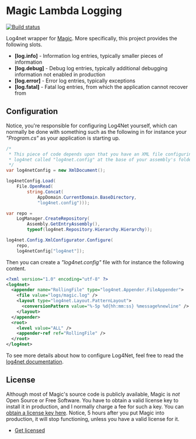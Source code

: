 
# Magic Lambda Logging

[![Build status](https://travis-ci.org/polterguy/magic.lambda.logging.svg?master)](https://travis-ci.org/polterguy/magic.lambda.logging)

Log4net wrapper for [Magic](https://github.com/polterguy/magic). More specifically, this project provides the following slots.

* __[log.info]__ - Information log entries, typically smaller pieces of information
* __[log.debug]__ - Debug log entries, typically additional debugging information not enabled in production
* __[log.error]__ - Error log entries, typically exceptions
* __[log.fatal]__ - Fatal log entries, from which the application cannot recover from

## Configuration

Notice, you're responsible for configuring Log4Net yourself, which can normally be done with something such as the following
in for instance your _"Program.cs"_ as your application is starting up.

```csharp
/*
 * This piece of code depends upon that you have an XML file configuring
 * log4net called "log4net.config" at the base of your assembly's folder.
 */
var log4netConfig = new XmlDocument();

log4netConfig.Load(
    File.OpenRead(
        string.Concat(
            AppDomain.CurrentDomain.BaseDirectory, 
            "log4net.config")));

var repo = 
    LogManager.CreateRepository(
        Assembly.GetEntryAssembly(), 
        typeof(log4net.Repository.Hierarchy.Hierarchy));

log4net.Config.XmlConfigurator.Configure(
    repo, 
    log4netConfig["log4net"]);
```

Then you can create a _"log4net.config"_ file with for instance the following content.

```xml
<?xml version="1.0" encoding="utf-8" ?>
<log4net>
  <appender name="RollingFile" type="log4net.Appender.FileAppender">
    <file value="logs/magic.log" />
    <layout type="log4net.Layout.PatternLayout">
      <conversionPattern value="%-5p %d{hh:mm:ss} %message%newline" />
    </layout>
  </appender>
  <root>
    <level value="ALL" />
    <appender-ref ref="RollingFile" />
  </root>
</log4net>
```

To see more details about how to configure Log4Net, feel free to 
read the [log4net documentation](https://logging.apache.org/log4net/release/features.html).

## License

Although most of Magic's source code is publicly available, Magic is _not_ Open Source or Free Software.
You have to obtain a valid license key to install it in production, and I normally charge a fee for such a
key. You can [obtain a license key here](https://gaiasoul.com/license-magic/).
Notice, 5 hours after you put Magic into production, it will stop functioning, unless you have a valid
license for it.

* [Get licensed](https://gaiasoul.com/license-magic/)
